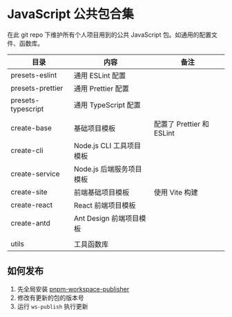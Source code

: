 # JavaScript 公共包合集

在此 git repo 下维护所有个人项目用到的公共 JavaScript 包。如通用的配置文件、函数库。

| 目录               | 内容                     | 备注                      |
| ------------------ | ------------------------ | ------------------------- |
| presets-eslint     | 通用 ESLint 配置         |                           |
| presets-prettier   | 通用 Prettier 配置       |                           |
| presets-typescript | 通用 TypeScript 配置     |                           |
|                    |                          |                           |
| create-base        | 基础项目模板             | 配置了 Prettier 和 ESLint |
| create-cli         | Node.js CLI 工具项目模板 |                           |
| create-service     | Node.js 后端服务项目模板 |                           |
| create-site        | 前端基础项目模板         | 使用 Vite 构建            |
| create-react       | React 前端项目模板       |                           |
| create-antd        | Ant Design 前端项目模板  |                           |
|                    |                          |                           |
| utils              | 工具函数库               |                           |

## 如何发布

1. 先全局安装 [pnpm-workspace-publisher](https://github.com/anjianshi/pnpm-workspace-publisher)
2. 修改有更新的包的版本号
3. 运行 `ws-publish` 执行更新
